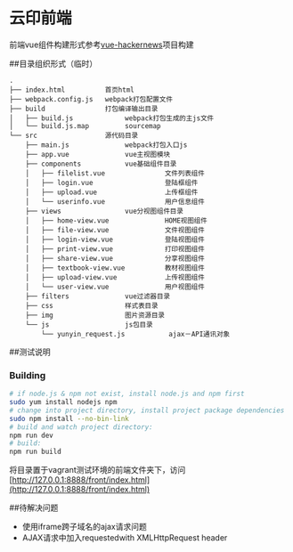 # 云印前端

前端vue组件构建形式参考[vue-hackernews](https://github.com/vuejs/vue-hackernews)项目构建

##目录组织形式（临时）
>
```
.
├── index.html          首页html
├── webpack.config.js   webpack打包配置文件
├── build               打包编译输出目录
│   ├── build.js             webpack打包生成的主js文件
│   └── build.js.map         sourcemap  
└── src                 源代码目录
    ├── main.js              webpack打包入口js
    ├── app.vue              vue主视图模块
    ├── components           vue基础组件目录
    │   ├── filelist.vue               文件列表组件          
    │   ├── login.vue                  登陆框组件
    │   ├── upload.vue                 上传框组件
    │   └── userinfo.vue               用户信息组件
    ├── views                vue分视图组件目录
    │   ├── home-view.vue              HOME视图组件
    │   ├── file-view.vue              文件视图组件
    │   ├── login-view.vue             登陆视图组件
    │   ├── print-view.vue             打印视图组件
    │   ├── share-view.vue             分享视图组件
    │   ├── textbook-view.vue          教材视图组件
    │   ├── upload-view.vue            上传视图组件
    │   └── user-view.vue              用户视图组件
    ├── filters              vue过滤器目录
    ├── css                  样式表目录
    ├── img                  图片资源目录
    └── js                   js包目录
        └── yunyin_request.js           ajax－API通讯对象  
```
>>

##测试说明

### Building
``` bash
# if node.js & npm not exist, install node.js and npm first
sudo yum install nodejs npm
# change into project directory, install project package dependencies
sudo npm install --no-bin-link
# build and watch project directory:
npm run dev
# build:
npm run build
```
将目录置于vagrant测试环境的前端文件夹下，访问[http://127.0.0.1:8888/front/index.html](http://127.0.0.1:8888/front/index.html)

##待解决问题
+ 使用iframe跨子域名的ajax请求问题
+ AJAX请求中加入requestedwith XMLHttpRequest header 